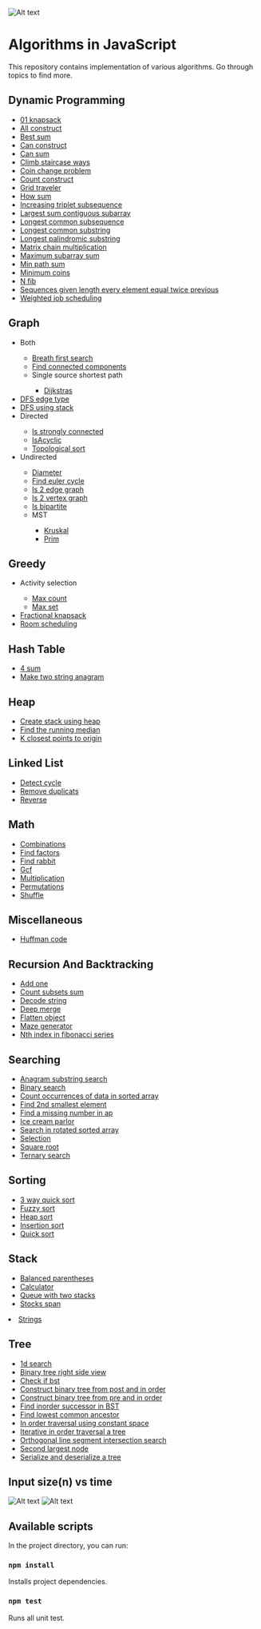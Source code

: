 ![Alt text](/topics.png "Topics")

# Algorithms in JavaScript

This repository contains implementation of various algorithms.
Go through topics to find more.

## Dynamic Programming
<ul>
    <li><a href='./src/topics/dynamic-programming/01-knapsack'>01 knapsack</a></li>
    <li><a href='./src/topics/dynamic-programming/all-construct'>All construct</a></li>
    <li><a href='./src/topics/dynamic-programming/best-sum'>Best sum</a></li>
    <li><a href='./src/topics/dynamic-programming/can-construct'>Can construct</a></li>
    <li><a href='./src/topics/dynamic-programming/can-sum'>Can sum</a></li>
    <li><a href='./src/topics/dynamic-programming/climb-staircase-ways'>Climb staircase ways</a></li>
    <li><a href='./src/topics/dynamic-programming/coin-change-problem'>Coin change problem</a></li>
    <li><a href='./src/topics/dynamic-programming/count-construct'>Count construct</a></li>
    <li><a href='./src/topics/dynamic-programming/grid-traveler'>Grid traveler</a></li>
    <li><a href='./src/topics/dynamic-programming/how-sum'>How sum</a></li>
    <li><a href='./src/topics/dynamic-programming/increasing-triplet-subsequence'>Increasing triplet subsequence</a></li>
    <li><a href='./src/topics/dynamic-programming/largest-sum-contiguous-subarray'>Largest sum contiguous subarray</a></li>
    <li><a href='./src/topics/dynamic-programming/longest-common-subsequence'>Longest common subsequence</a></li>
    <li><a href='./src/topics/dynamic-programming/longest-common-substring'>Longest common substring</a></li>
    <li><a href='./src/topics/dynamic-programming/longest-palindromic-substring'>Longest palindromic substring</a></li>
    <li><a href='./src/topics/dynamic-programming/matrix-chain-multiplication'>Matrix chain multiplication</a></li>
    <li><a href='./src/topics/dynamic-programming/maximum-subarray-sum'>Maximum subarray sum</a></li>
    <li><a href='./src/topics/dynamic-programming/min-path-sum'>Min path sum</a></li>
    <li><a href='./src/topics/dynamic-programming/minimum-coins'>Minimum coins</a></li>
    <li><a href='./src/topics/dynamic-programming/n-fib'>N fib</a></li>
    <li><a href='./src/topics/dynamic-programming/sequences-given-length-every-element-equal-twice-previous'>Sequences given length every element equal twice previous</a></li>
    <li><a href='./src/topics/dynamic-programming/weighted-job-scheduling'>Weighted job scheduling</a></li>
  </ul>

## Graph
<ul>
    <li>Both</li>
<ul>
      <li><a href='./src/topics/graph/both/breath-first-search'>Breath first search</a></li>
      <li><a href='./src/topics/graph/both/find-connected-components'>Find connected components</a></li>
      <li>Single source shortest path</li>
<ul>
        <li><a href='./src/topics/graph/both/single-source-shortest-path/dijkstras'>Dijkstras</a></li>
      </ul>
    </ul>
    <li><a href='./src/topics/graph/DFS-edge-type'>DFS edge type</a></li>
    <li><a href='./src/topics/graph/DFS-using-stack'>DFS using stack</a></li>
    <li>Directed</li>
<ul>
      <li><a href='./src/topics/graph/directed/is-strongly-connected'>Is strongly connected</a></li>
      <li><a href='./src/topics/graph/directed/isAcyclic'>IsAcyclic</a></li>
      <li><a href='./src/topics/graph/directed/topological-sort'>Topological sort</a></li>
    </ul>
    <li>Undirected</li>
<ul>
      <li><a href='./src/topics/graph/undirected/diameter'>Diameter</a></li>
      <li><a href='./src/topics/graph/undirected/find-euler-cycle'>Find euler cycle</a></li>
      <li><a href='./src/topics/graph/undirected/is-2-edge-graph'>Is 2 edge graph</a></li>
      <li><a href='./src/topics/graph/undirected/is-2-vertex-graph'>Is 2 vertex graph</a></li>
      <li><a href='./src/topics/graph/undirected/is-bipartite'>Is bipartite</a></li>
      <li>MST</li>
<ul>
        <li><a href='./src/topics/graph/undirected/MST/kruskal'>Kruskal</a></li>
        <li><a href='./src/topics/graph/undirected/MST/prim'>Prim</a></li>
      </ul>
    </ul>
  </ul>

## Greedy
<ul>
    <li>Activity selection</li>
<ul>
      <li><a href='./src/topics/greedy/activity-selection/max-count'>Max count</a></li>
      <li><a href='./src/topics/greedy/activity-selection/max-set'>Max set</a></li>
    </ul>
    <li><a href='./src/topics/greedy/fractional-knapsack'>Fractional knapsack</a></li>
    <li><a href='./src/topics/greedy/room-scheduling'>Room scheduling</a></li>
  </ul>

## Hash Table
<ul>
    <li><a href='./src/topics/hash-table/4-sum'>4 sum</a></li>
    <li><a href='./src/topics/hash-table/make-two-string-anagram'>Make two string anagram</a></li>
  </ul>

## Heap
<ul>
    <li><a href='./src/topics/heap/create-stack-using-heap'>Create stack using heap</a></li>
    <li><a href='./src/topics/heap/find-the-running-median'>Find the running median</a></li>
    <li><a href='./src/topics/heap/k-closest-points-to-origin'>K closest points to origin</a></li>
  </ul>

## Linked List
<ul>
    <li><a href='./src/topics/linked-list/detect-cycle'>Detect cycle</a></li>
    <li><a href='./src/topics/linked-list/remove-duplicats'>Remove duplicats</a></li>
    <li><a href='./src/topics/linked-list/reverse'>Reverse</a></li>
  </ul>

## Math
<ul>
    <li><a href='./src/topics/math/combinations'>Combinations</a></li>
    <li><a href='./src/topics/math/find-factors'>Find factors</a></li>
    <li><a href='./src/topics/math/find-rabbit'>Find rabbit</a></li>
    <li><a href='./src/topics/math/gcf'>Gcf</a></li>
    <li><a href='./src/topics/math/multiplication'>Multiplication</a></li>
    <li><a href='./src/topics/math/permutations'>Permutations</a></li>
    <li><a href='./src/topics/math/shuffle'>Shuffle</a></li>
  </ul>

## Miscellaneous
<ul>
    <li><a href='./src/topics/miscellaneous/huffman-code'>Huffman code</a></li>
  </ul>

## Recursion And Backtracking
<ul>
    <li><a href='./src/topics/recursion-and-backtracking/add-one'>Add one</a></li>
    <li><a href='./src/topics/recursion-and-backtracking/count-subsets-sum'>Count subsets sum</a></li>
    <li><a href='./src/topics/recursion-and-backtracking/decode-string'>Decode string</a></li>
    <li><a href='./src/topics/recursion-and-backtracking/deep-merge'>Deep merge</a></li>
    <li><a href='./src/topics/recursion-and-backtracking/flatten-object'>Flatten object</a></li>
    <li><a href='./src/topics/recursion-and-backtracking/maze-generator'>Maze generator</a></li>
    <li><a href='./src/topics/recursion-and-backtracking/nth-index-in-fibonacci-series'>Nth index in fibonacci series</a></li>
  </ul>

## Searching
<ul>
    <li><a href='./src/topics/searching/anagram-substring-search'>Anagram substring search</a></li>
    <li><a href='./src/topics/searching/binary-search'>Binary search</a></li>
    <li><a href='./src/topics/searching/count-occurrences-of-data-in-sorted-array'>Count occurrences of data in sorted array</a></li>
    <li><a href='./src/topics/searching/find-2nd-smallest-element'>Find 2nd smallest element</a></li>
    <li><a href='./src/topics/searching/find-a-missing-number-in-ap'>Find a missing number in ap</a></li>
    <li><a href='./src/topics/searching/ice-cream-parlor'>Ice cream parlor</a></li>
    <li><a href='./src/topics/searching/search-in-rotated-sorted-array'>Search in rotated sorted array</a></li>
    <li><a href='./src/topics/searching/selection'>Selection</a></li>
    <li><a href='./src/topics/searching/square-root'>Square root</a></li>
    <li><a href='./src/topics/searching/ternary-search'>Ternary search</a></li>
  </ul>

## Sorting
<ul>
    <li><a href='./src/topics/sorting/3-way-quick-sort'>3 way quick sort</a></li>
    <li><a href='./src/topics/sorting/fuzzy-sort'>Fuzzy sort</a></li>
    <li><a href='./src/topics/sorting/heap-sort'>Heap sort</a></li>
    <li><a href='./src/topics/sorting/insertion-sort'>Insertion sort</a></li>
    <li><a href='./src/topics/sorting/quick-sort'>Quick sort</a></li>
  </ul>

## Stack
<ul>
    <li><a href='./src/topics/stack/balanced-parentheses'>Balanced parentheses</a></li>
    <li><a href='./src/topics/stack/calculator'>Calculator</a></li>
    <li><a href='./src/topics/stack/queue-with-two-stacks'>Queue with two stacks</a></li>
    <li><a href='./src/topics/stack/stocks-span'>Stocks span</a></li>
  </ul>
  <li><a href='./src/topics/strings'>Strings</a></li>

## Tree
<ul>
    <li><a href='./src/topics/tree/1d-search'>1d search</a></li>
    <li><a href='./src/topics/tree/binary-tree-right-side-view'>Binary tree right side view</a></li>
    <li><a href='./src/topics/tree/check-if-bst'>Check if bst</a></li>
    <li><a href='./src/topics/tree/construct-binary-tree-from-post-and-in-order'>Construct binary tree from post and in order</a></li>
    <li><a href='./src/topics/tree/construct-binary-tree-from-pre-and-in-order'>Construct binary tree from pre and in order</a></li>
    <li><a href='./src/topics/tree/find-inorder-successor-in-BST'>Find inorder successor in BST</a></li>
    <li><a href='./src/topics/tree/find-lowest-common-ancestor'>Find lowest common ancestor</a></li>
    <li><a href='./src/topics/tree/in-order-traversal-using-constant-space'>In order traversal using constant space</a></li>
    <li><a href='./src/topics/tree/iterative-in-order-traversal-a-tree'>Iterative in order traversal a tree</a></li>
    <li><a href='./src/topics/tree/orthogonal-line-segment-intersection-search'>Orthogonal line segment intersection search</a></li>
    <li><a href='./src/topics/tree/second-largest-node'>Second largest node</a></li>
    <li><a href='./src/topics/tree/serialize-and-deserialize-a-tree'>Serialize and deserialize a tree</a></li>
  </ul>

## Input size(n) vs time

![Alt text](/order.png "order-of-growth")
![Alt text](/time-complexities.png "rate-of-growth")

## Available scripts

In the project directory, you can run:

### `npm install`

Installs project dependencies.

### `npm test`

Runs all unit test.
